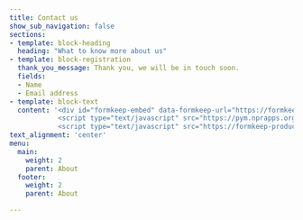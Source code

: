 ```yaml
---
title: Contact us
show_sub_navigation: false
sections:
- template: block-heading
  heading: "What to know more about us"
- template: block-registration
  thank_you_message: Thank you, we will be in touch soon.
  fields:
  - Name
  - Email address
- template: block-text
  content: '<div id="formkeep-embed" data-formkeep-url="https://formkeep.com/p/c58f23e034e1487f9f963257cec69751?embedded=1"></div>
            <script type="text/javascript" src="https://pym.nprapps.org/pym.v1.min.js"></script>
            <script type="text/javascript" src="https://formkeep-production-herokuapp-com.global.ssl.fastly.net/formkeep-embed.js"></script>'
text_alignment: 'center'
menu:
  main:
    weight: 2
    parent: About
  footer:
    weight: 2
    parent: About

---
```

